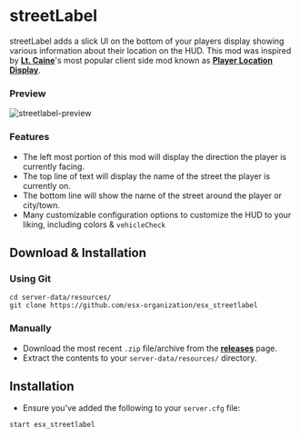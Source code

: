 # streetLabel
streetLabel adds a slick UI on the bottom of your players display showing various information about their location on the HUD. This mod was inspired by **[Lt. Caine](https://www.gta5-mods.com/users/LtCine)**'s most popular client side mod known as **[Player Location Display](https://www.gta5-mods.com/scripts/player-location-display-v3-50)**.

### Preview
![streetlabel-preview](https://i.imgur.com/0B7OxoA.png)

### Features
- The left most portion of this mod will display the direction the player is currently facing.
- The top line of text will display the name of the street the player is currently on.
- The bottom line will show the name of the street around the player or city/town.
- Many customizable configuration options to customize the HUD to your liking, including colors & `vehicleCheck`

## Download & Installation

### Using Git
```
cd server-data/resources/
git clone https://github.com/esx-organization/esx_streetlabel
```

### Manually
- Download the most recent `.zip` file/archive from the **[releases](https://github.com/esx-organization/esx_streetlabel/releases)** page.
- Extract the contents to your `server-data/resources/` directory.

## Installation
- Ensure you've added the following to your `server.cfg` file:
```
start esx_streetlabel
```
